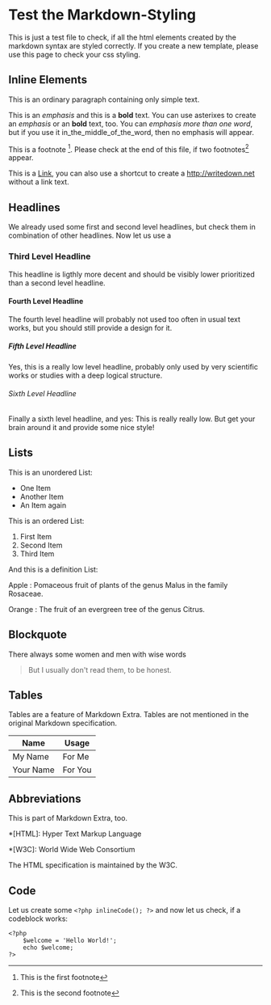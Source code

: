 # Test the Markdown-Styling

This is just a test file to check, if all the html elements created by the markdown syntax are styled correctly. If you create a new template, please use this page to check your css styling.

## Inline Elements

This is an ordinary paragraph containing only simple text. 

This is an _emphasis_ and this is a **bold** text. You can use asterixes to create an *emphasis* or an **bold** text, too. You can _emphasis more than one word_, but if you use it in_the_middle_of_the_word, then no emphasis will appear.

This is a footnote [^1]. Please check at the end of this file, if two footnotes[^2] appear. 

This is a [Link](http://writedown.net), you can also use a shortcut to create a <http://writedown.net> without a link text.

## Headlines

We already used some first and second level headlines, but check them in combination of other headlines. Now let us use a 

### Third Level Headline

This headline is ligthly more decent and should be visibly lower prioritized than a second level headline.

#### Fourth Level Headline

The fourth level headline will probably not used too often in usual text works, but you should still provide a design for it.

##### Fifth Level Headline

Yes, this is a really low level headline, probably only used by very scientific works or studies with a deep logical structure.

###### Sixth Level Headline

Finally a sixth level headline, and yes: This is really really low. But get your brain around it and provide some nice style!

## Lists

This is an unordered List: 

- One Item
- Another Item
- An Item again

This is an ordered List: 

1. First Item
2. Second Item
3. Third Item

And this is a definition List:

Apple
:   Pomaceous fruit of plants of the genus Malus in 
the family Rosaceae.

Orange
:   The fruit of an evergreen tree of the genus Citrus.

## Blockquote

There always some women and men with wise words

> But I usually don't read them, to be honest.

## Tables

Tables are a feature of Markdown Extra. Tables are not mentioned in the original Markdown specification.

| Name      | Usage   |
| --------- | ------- |
| My Name   | For Me  |
| Your Name | For You |

## Abbreviations

This is part of Markdown Extra, too.

*[HTML]: Hyper Text Markup Language

*[W3C]: World Wide Web Consortium

The HTML specification is maintained by the W3C.

## Code

Let us create some `<?php inlineCode(); ?>` and now let us check, if a codeblock works:

````
<?php
	$welcome = 'Hello World!';
	echo $welcome;
?>
````





[^1]: This is the first footnote
[^2]: This is the second footnote

